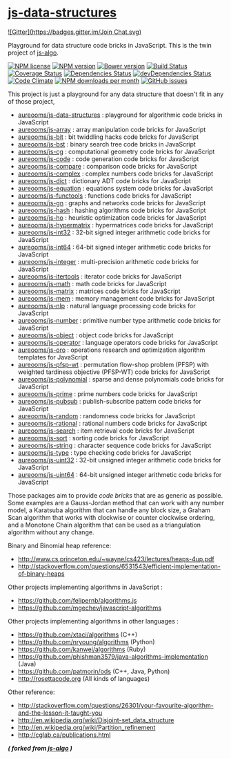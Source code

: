 [js-data-structures](http://aureooms.github.io/js-data-structures)
====
[![Gitter](https://badges.gitter.im/Join Chat.svg)](https://gitter.im/aureooms/js-data-structures?utm_source=badge&utm_medium=badge&utm_campaign=pr-badge&utm_content=badge)

Playground for data structure code bricks in JavaScript. This is the twin project of [js-algo](https://github.com/aureooms/js-algo).

[![NPM license](http://img.shields.io/npm/l/aureooms-js-data-structures.svg?style=flat)](https://raw.githubusercontent.com/aureooms/js-data-structures/master/LICENSE)
[![NPM version](http://img.shields.io/npm/v/aureooms-js-data-structures.svg?style=flat)](https://www.npmjs.org/package/aureooms-js-data-structures)
[![Bower version](http://img.shields.io/bower/v/aureooms-js-data-structures.svg?style=flat)](http://bower.io/search/?q=aureooms-js-data-structures)
[![Build Status](http://img.shields.io/travis/aureooms/js-data-structures.svg?style=flat)](https://travis-ci.org/aureooms/js-data-structures)
[![Coverage Status](http://img.shields.io/coveralls/aureooms/js-data-structures.svg?style=flat)](https://coveralls.io/r/aureooms/js-data-structures)
[![Dependencies Status](http://img.shields.io/david/aureooms/js-data-structures.svg?style=flat)](https://david-dm.org/aureooms/js-data-structures#info=dependencies)
[![devDependencies Status](http://img.shields.io/david/dev/aureooms/js-data-structures.svg?style=flat)](https://david-dm.org/aureooms/js-data-structures#info=devDependencies)
[![Code Climate](http://img.shields.io/codeclimate/github/aureooms/js-data-structures.svg?style=flat)](https://codeclimate.com/github/aureooms/js-data-structures)
[![NPM downloads per month](http://img.shields.io/npm/dm/aureooms-js-data-structures.svg?style=flat)](https://www.npmjs.org/package/aureooms-js-data-structures)
[![GitHub issues](http://img.shields.io/github/issues/aureooms/js-data-structures.svg?style=flat)](https://github.com/aureooms/js-data-structures/issues)


This project is just a playground for any data structure
that doesn't fit in any of those project,

  - [aureooms/js-data-structures](https://github.com/aureooms/js-data-structures) : playground for algorithmic code bricks in JavaScript
  - [aureooms/js-array](https://github.com/aureooms/js-array) : array manipulation code bricks for JavaScript
  - [aureooms/js-bit](https://github.com/aureooms/js-bit) : bit twiddling hacks code bricks for JavaScript
  - [aureooms/js-bst](https://github.com/aureooms/js-bst) : binary search tree code bricks in JavaScript
  - [aureooms/js-cg](https://github.com/aureooms/js-cg) : computational geometry code bricks for JavaScript
  - [aureooms/js-code](https://github.com/aureooms/js-code) : code generation code bricks for JavaScript
  - [aureooms/js-compare](https://github.com/aureooms/js-compare) : comparison code bricks for JavaScript
  - [aureooms/js-complex](https://github.com/aureooms/js-complex) : complex numbers code bricks for JavaScript
  - [aureooms/js-dict](https://github.com/aureooms/js-dict) : dictionary ADT code bricks for JavaScript
  - [aureooms/js-equation](https://github.com/aureooms/js-equation) : equations system code bricks for JavaScript
  - [aureooms/js-functools](https://github.com/aureooms/js-functools) : functions code bricks for JavaScript
  - [aureooms/js-gn](https://github.com/aureooms/js-gn) : graphs and networks code bricks for JavaScript
  - [aureooms/js-hash](https://github.com/aureooms/js-hash) : hashing algorithms code bricks for JavaScript
  - [aureooms/js-ho](https://github.com/aureooms/js-ho) : heuristic optimization code bricks for JavaScript
  - [aureooms/js-hypermatrix](https://github.com/aureooms/js-hypermatrix) : hypermatrices code bricks for JavaScript
  - [aureooms/js-int32](https://github.com/aureooms/js-int32) : 32-bit signed integer arithmetic code bricks for JavaScript
  - [aureooms/js-int64](https://github.com/aureooms/js-int64) : 64-bit signed integer arithmetic code bricks for JavaScript
  - [aureooms/js-integer](https://github.com/aureooms/js-integer) : multi-precision arithmetic code bricks for JavaScript
  - [aureooms/js-itertools](https://github.com/aureooms/js-itertools) : iterator code bricks for JavaScript
  - [aureooms/js-math](https://github.com/aureooms/js-math) : math code bricks for JavaScript
  - [aureooms/js-matrix](https://github.com/aureooms/js-matrix) : matrices code bricks for JavaScript
  - [aureooms/js-mem](https://github.com/aureooms/js-mem) : memory management code bricks for JavaScript
  - [aureooms/js-nlp](https://github.com/aureooms/js-nlp) : natural language processing code bricks for JavaScript
  - [aureooms/js-number](https://github.com/aureooms/js-number) : primitive number type arithmetic code bricks for JavaScript
  - [aureooms/js-object](https://github.com/aureooms/js-object) : object code bricks for JavaScript
  - [aureooms/js-operator](https://github.com/aureooms/js-operator) : language operators code bricks for JavaScript
  - [aureooms/js-oro](https://github.com/aureooms/js-oro) : operations research and optimization algorithm templates for JavaScript
  - [aureooms/js-pfsp-wt](https://github.com/aureooms/js-pfsp-wt) : permutation flow-shop problem (PFSP) with weighted tardiness objective (PFSP-WT) code bricks for JavaScript
  - [aureooms/js-polynomial](https://github.com/aureooms/js-polynomial) : sparse and dense polynomials code bricks for JavaScript
  - [aureooms/js-prime](https://github.com/aureooms/js-prime) : prime numbers code bricks for JavaScript
  - [aureooms/js-pubsub](https://github.com/aureooms/js-pubsub) : publish-subscribe pattern code bricks for JavaScript
  - [aureooms/js-random](https://github.com/aureooms/js-random) : randomness code bricks for JavaScript
  - [aureooms/js-rational](https://github.com/aureooms/js-rational) : rational numbers code bricks for JavaScript
  - [aureooms/js-search](https://github.com/aureooms/js-search) : item retrieval code bricks for JavaScript
  - [aureooms/js-sort](https://github.com/aureooms/js-sort) : sorting code bricks for JavaScript
  - [aureooms/js-string](https://github.com/aureooms/js-string) : character sequence code bricks for JavaScript
  - [aureooms/js-type](https://github.com/aureooms/js-type) : type checking code bricks for JavaScript
  - [aureooms/js-uint32](https://github.com/aureooms/js-uint32) : 32-bit unsigned integer arithmetic code bricks for JavaScript
  - [aureooms/js-uint64](https://github.com/aureooms/js-uint64) : 64-bit unsigned integer arithmetic code bricks for JavaScript

Those packages aim to provide *code bricks* that are as generic as possible.
Some examples are a Gauss-Jordan method that can work with any number model, a
Karatsuba algorithm that can handle any block size, a Graham Scan algorithm
that works with clockwise or counter clockwise ordering, and a Monotone Chain
algorithm that can be used as a triangulation algorithm without any change.

Binary and Binomial heap reference:

  - http://www.cs.princeton.edu/~wayne/cs423/lectures/heaps-4up.pdf
  - http://stackoverflow.com/questions/6531543/efficient-implementation-of-binary-heaps


Other projects implementing algorithms in JavaScript :

  - https://github.com/felipernb/algorithms.js
  - https://github.com/mgechev/javascript-algorithms

Other projects implementing algorithms in other languages :

  - https://github.com/xtaci/algorithms (C++)
  - https://github.com/nryoung/algorithms (Python)
  - https://github.com/kanwei/algorithms (Ruby)
  - https://github.com/phishman3579/java-algorithms-implementation (Java)
  - https://github.com/patmorin/ods (C++, Java, Python)
  - http://rosettacode.org (All kinds of languages)

Other reference:

  - http://stackoverflow.com/questions/26301/your-favourite-algorithm-and-the-lesson-it-taught-you
  - http://en.wikipedia.org/wiki/Disjoint-set_data_structure
  - http://en.wikipedia.org/wiki/Partition_refinement
  - http://cglab.ca/publications.html

***( forked from [js-algo](https://github.com/aureooms/js-algo) )***
